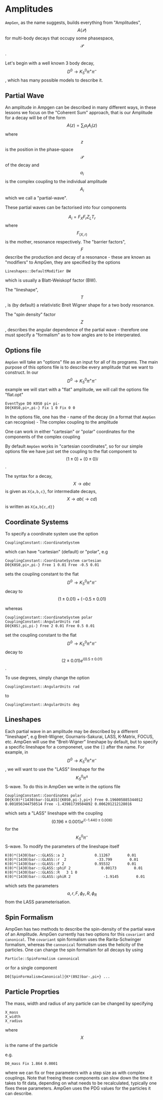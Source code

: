 Amplitudes
=========

`AmpGen`, as the name suggests, builds everything from "Amplitudes", $$A(\mathcal{P})$$ for multi-body decays that occupy some phasespace, $$\mathcal{P}$$. 

Let's begin with a well known 3 body decay, $$D^0 \to K_S^0 \pi^+ \pi^-$$, which has many possible models to describe it. 

Partial Wave
------------

An amplitude in Ampgen can be described in many different ways, in these lessons we focus on the "Coherent Sum" approach, that is our Amplitude for a decay will be of the form
$$
A(z) = \sum_i a_i A_i(z)
$$
where $$z$$ is the position in the phase-space $$\mathcal{P}$$ of the decay and $$a_i$$ is the complex coupling to the individual amplitude $$A_i$$ which we call a "partial-wave".

These partial waves can be factorised into four components

$$
A_i = F_X F_r Z_L T_r
$$
where $$F_(X,r)$$ is the mother, resonance respectively. The "barrier factors", $$F$$ describe the production and decay of a resonance - these are known as "modifiers" to AmpGen, they are specified by the options
```
Lineshapes::DefaultModifier BW
```
which is usually a Blatt-Weiskopf factor (BW). 

The "lineshape", $$T$$, is (by default) a relativistic Breit Wigner shape for a two body resonance. 

The "spin density" factor $$Z$$, describes the angular dependence of the partial wave - therefore one must specify a "formalism" as to how angles are to be interperated. 

Options file
------------
`AmpGen` will take an "options" file as an input for all of its programs. The main purpose of this options file is to describe every amplitude that we want to construct.
In our $$D^0 \to K_S^0 \pi^+ \pi^-$$ example we will start with a "flat" amplitude, we will call the options file "flat.opt"

```
EventType D0 K0S0 pi+ pi-
D0{K0S0,pi+,pi-} Fix 1 0 Fix 0 0
```

In the options file, one has the 
    - name of the decay (in a format that `AmpGen` can recognise)
    - The complex coupling to the amplitude

One can work in either "cartesian" or "polar" coordinates for the components of the complex coupling

By default `AmpGen` works in "cartesian coordinates", so for our simple options file we have just set the coupling to the flat component to $$(1 \pm 0) + (0 \pm 0) i$$.

The syntax for a decay, $$X \to a b c$$ is given as `X{a,b,c}`, for intermediate decays, $$X \to a b ( \to c d)$$ is written as `X{a,b{c,d}}`

Coordinate Systems
------------------

To specify a coordinate system use the option
```
CouplingConstant::CoordinateSystem
```
which can have "cartesian" (default) or "polar",
e.g

```
CouplingConstant::CoordinateSystem cartesian
D0{K0S0,pi+,pi-} Free 1 0.01 Free -0.5 0.01
```

sets the coupling constant to the flat $$D^0 \to K_S^0 \pi^+ \pi^-$$ decay to $$(1\pm 0.01) + (-0.5 \pm 0.01)$$

whereas 

```
CouplingConstant::CoordinateSystem polar
CouplingConstant::AngularUnits rad
D0{K0S),pi,pi-} Free 2 0.01 Free 0.5 0.01
```

set the coupling constant to the flat $$D^0 \to K_S^0 \pi^+ \pi^-$$ decay to $$(2 \pm 0.01) e^{i (0.5 \pm 0.01)}$$.

To use degrees, simply change the option

```
CouplingConstant::AngularUnits rad
``` 
to 

```
CouplingConstant::AngularUnits deg
``` 

Lineshapes
----------

Each partial wave in an amplitude may be described by a different "lineshape", e.g Breit-Wigner, Gournaris-Sakurai, LASS, K-Matrix, FOCUS, etc. 
AmpGen will use the "Breit-Wigner" lineshape by default, but to specify a specific lineshape for a componenet, use the `[]` after the name.
For example, in $$D^0 \to K_S^0 \pi^+ \pi^-$$, we will want to use the "LASS" lineshape for the $$K_S^0 \pi^\pm$$ S-wave. 
To do this in AmpGen we write in the options file
```
CouplingConstant::Coordinates polar
D0{K(0)*(1430)bar-[GLASS]{K0S0,pi-},pi+} Free 0.196005885344012 0.001056344750514 Free -1.43981739504892 0.006201212128016
```
which sets a "LASS" lineshape with the coupling $$(0.196 \pm 0.001) e^{i(-1.440 \pm 0.006)}$$ for the $$K_S^0 \pi^-$$ S-wave.
To modify the parameters of the lineshape itself 

```
K(0)*(1430)bar-::GLASS::a 2              0.11267        0.01
K(0)*(1430)bar-::GLASS::r  2              -33.799        0.01
K(0)*(1430)bar-::GLASS::F 2              0.95532        0.01
K(0)*(1430)bar-::GLASS::phiF 2              0.00173        0.01
K(0)*(1430)bar-::GLASS::R   3 1 0
K(0)*(1430)bar-::GLASS::phiR 2               -1.9145        0.01
```
which sets the parameters $$a,r,F,\phi_F,R,\phi_R$$ from the LASS parameterisation. 



Spin Formalism
--------------

AmpGen has two methods to describe the spin-density of the partial wave of an Amplitude. AmpGen currently has two options for this `covariant` and `canonical`.
The `covariant` spin formalism uses the Rarita-Schwinger formalism, whereas the `cannonical` formalism uses the helicity of the particles. 
One can change the spin formalism for all decays by using
```
Particle::SpinFormalism cannonical
```
or for a single component

```
D0[SpinFormalism=Canonical]{K*(892)bar-,pi+} ...
```

Particle Proprties
------------------

The mass, width and radius of any particle can be changed by specifying 
```
X_mass
X_width
X_radius
```
where $$X$$ is the name of the particle

e.g. 

```
D0_mass Fix 1.864 0.0001
```
where we can fix or free parameters with a step size as with complex couplings. Note that freeing these components can slow down the time it takes to fit data, depending on what needs to be recalculated, typically one fixes these parameters. AmpGen uses the PDG values for the particles it can describe.



